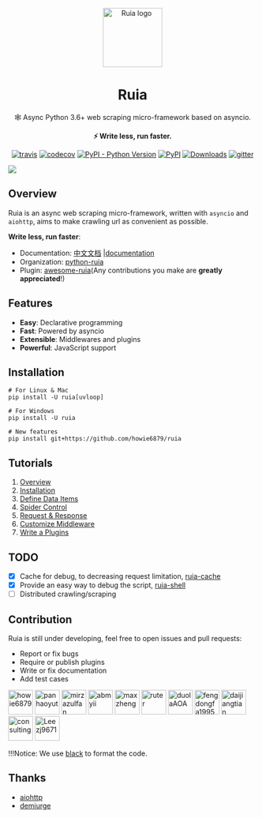 <p align="center"><img src="https://raw.githubusercontent.com/howie6879/ruia/master/docs/images/logo.png" width='120px' height='120px' alt="Ruia logo" >
</p>
<h1 align="center">Ruia</h1>
<p align="center">🕸️ Async Python 3.6+ web scraping micro-framework based on asyncio.</p>
<p align="center"><strong>⚡ Write less, run faster.</strong></p>

<p align="center">
<a href="https://travis-ci.org/howie6879/ruia"><img src="https://travis-ci.org/howie6879/ruia.svg?branch=master" alt="travis"></a>
<a href="https://travis-ci.org/howie6879/ruia"><img src="https://codecov.io/gh/howie6879/ruia/branch/master/graph/badge.svg" alt="codecov"></a>
<a href="https://pypi.org/project/ruia"><img src="https://img.shields.io/pypi/pyversions/ruia.svg" alt="PyPI - Python Version"></a>
<a href="https://pypi.org/project/ruia/"><img src="https://img.shields.io/pypi/v/ruia.svg" alt="PyPI"></a>
<a href="https://pepy.tech/project/ruia"><img src="https://pepy.tech/badge/ruia/month" alt="Downloads"></a>
<a href="https://gitter.im/howie6879_ruia/community?utm_source=badge&utm_medium=badge&utm_campaign=pr-badge"><img src="https://badges.gitter.im/howie6879_ruia/community.svg" alt="gitter"></a>
</p>


![](https://raw.githubusercontent.com/howie6879/ruia/master/docs/images/ruia_demo.png)

## Overview

Ruia is an async web scraping micro-framework, written with `asyncio` and `aiohttp`, 
aims to make crawling url as convenient as possible.

**Write less, run faster**:

-   Documentation: [中文文档][doc_cn] |[documentation][doc_en]
-   Organization: [python-ruia][Organization]
-   Plugin: [awesome-ruia](https://github.com/python-ruia/awesome-ruia)(Any contributions you make are **greatly appreciated**!)

## Features

-   **Easy**: Declarative programming
-   **Fast**: Powered by asyncio
-   **Extensible**: Middlewares and plugins
-   **Powerful**: JavaScript support

## Installation

``` shell
# For Linux & Mac
pip install -U ruia[uvloop]

# For Windows
pip install -U ruia

# New features
pip install git+https://github.com/howie6879/ruia
```

## Tutorials

1.  [Overview](https://docs.python-ruia.org/en/tutorials/overview.html)
2.  [Installation](https://docs.python-ruia.org/en/tutorials/installation.html)
3.  [Define Data Items](https://docs.python-ruia.org/en/tutorials/item.html)
4.  [Spider Control](https://docs.python-ruia.org/en/tutorials/spider.html)
5.  [Request & Response](https://docs.python-ruia.org/en/tutorials/request.html)
6.  [Customize Middleware](https://docs.python-ruia.org/en/tutorials/middleware.html)
7.  [Write a Plugins](https://docs.python-ruia.org/en/tutorials/plugins.html)


## TODO

- [x] Cache for debug, to decreasing request limitation, [ruia-cache](https://github.com/python-ruia/ruia-cache)
- [x] Provide an easy way to debug the script, [ruia-shell](https://github.com/python-ruia/ruia-shell)
- [ ] Distributed crawling/scraping

## Contribution

Ruia is still under developing, feel free to open issues and pull requests:

-   Report or fix bugs
-   Require or publish plugins
-   Write or fix documentation
-   Add test cases

<!-- To get src for img: https://api.github.com/users/username -->
<a href="https://github.com/howie6879"><img src="https://avatars.githubusercontent.com/u/17047388?s=60&v=4" title="howie6879" width="50" height="50"></a>
<a href="https://github.com/panhaoyu"><img src="https://avatars.githubusercontent.com/u/23495987?s=60&v=4" title="panhaoyut" width="50" height="50"></a>
<a href="https://github.com/mirzazulfan"><img src="https://avatars.githubusercontent.com/u/36124339?s=64&v=4" title="mirzazulfan" width="50" height="50"></a>
<a href="https://github.com/abmyii"><img src="https://avatars.githubusercontent.com/u/52673001?s=60&v=4" title="abmyii" width="50" height="50"></a>
<a href="https://github.com/maxzheng"><img src="https://avatars.githubusercontent.com/u/9684260?s=60&v=4" title="maxzheng" width="50" height="50"></a>
<a href="https://github.com/ruter"><img src="https://avatars.githubusercontent.com/u/8568876?s=60&v=4" title="ruter" width="50" height="50"></a>
<a href="https://github.com/duolaAOA"><img src="https://avatars.githubusercontent.com/u/26339233?s=60&v=4" title="duolaAOA" width="50" height="50"></a>
<a href="https://github.com/fengdongfa1995"><img src="https://avatars.githubusercontent.com/u/20141092?s=60&v=4" title="fengdongfa1995" width="50" height="50"></a>
<a href="https://github.com/daijiangtian"><img src="https://avatars.githubusercontent.com/u/18069191?s=60&v=4" title="daijiangtian" width="50" height="50"></a>
<a href="https://github.com/scott-stoltzman-consulting"><img src="https://avatars.githubusercontent.com/u/66376167?s=60&v=4" title="consulting" width="50" height="50"></a>
<a href="https://github.com/Leezj9671"><img src="https://avatars.githubusercontent.com/u/11917826?s=60&v=4" title="Leezj9671" width="50" height="50"></a>

!!!Notice: We use [black](https://github.com/psf/black) to format the code.

## Thanks

-   [aiohttp](https://github.com/aio-libs/aiohttp/)
-   [demiurge](https://github.com/matiasb/demiurge)

[doc_cn]: https://www.howie6879.cn/ruia/
[doc_en]: https://howie6879.github.io/ruia/
[Awesome]: https://github.com/python-ruia/awesome-ruia
[Organization]: https://github.com/python-ruia
